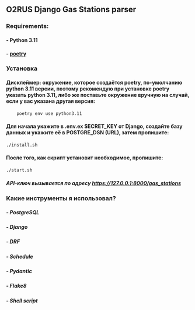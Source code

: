 ## O2RUS Django Gas Stations parser

### Requirements:
#### - Python 3.11
#### - [poetry](https://python-poetry.org/docs/)

### Установка
#### Дисклеймер: окружение, которое создаётся poetry, по-умолчанию python 3.11 версии, поэтому рекомендую при установке poetry указать python 3.11, либо же поставьте окружение вручную на случай, если у вас указана другая версия:
        poetry env use python3.11
#### Для начала укажите в .env.ex SECRET_KEY от Django, создайте базу данных и укажите её в POSTGRE_DSN (URL), затем пропишите:
    ./install.sh
#### После того, как скрипт установит необходимое, пропишите:
    ./start.sh
##### API-ключ вызывается по адресу https://127.0.0.1:8000/gas_stations
### Какие инструменты я использовал?
##### - PostgreSQL
##### - Django
##### - DRF
##### - Schedule
##### - Pydantic
##### - Flake8
##### - Shell script
